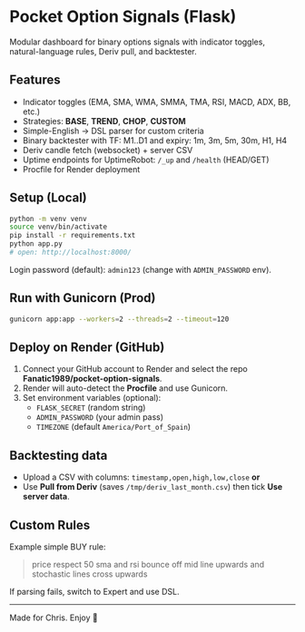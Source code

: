 # Pocket Option Signals (Flask)

Modular dashboard for binary options signals with indicator toggles, natural-language rules, Deriv pull, and backtester.

## Features
- Indicator toggles (EMA, SMA, WMA, SMMA, TMA, RSI, MACD, ADX, BB, etc.)
- Strategies: **BASE**, **TREND**, **CHOP**, **CUSTOM**
- Simple-English → DSL parser for custom criteria
- Binary backtester with TF: M1..D1 and expiry: 1m, 3m, 5m, 30m, H1, H4
- Deriv candle fetch (websocket) + server CSV
- Uptime endpoints for UptimeRobot: `/_up` and `/health` (HEAD/GET)
- Procfile for Render deployment

## Setup (Local)
```bash
python -m venv venv
source venv/bin/activate
pip install -r requirements.txt
python app.py
# open: http://localhost:8000/
```
Login password (default): `admin123` (change with `ADMIN_PASSWORD` env).

## Run with Gunicorn (Prod)
```bash
gunicorn app:app --workers=2 --threads=2 --timeout=120
```

## Deploy on Render (GitHub)
1) Connect your GitHub account to Render and select the repo **Fanatic1989/pocket-option-signals**.
2) Render will auto-detect the **Procfile** and use Gunicorn.
3) Set environment variables (optional):
   - `FLASK_SECRET` (random string)
   - `ADMIN_PASSWORD` (your admin pass)
   - `TIMEZONE` (default `America/Port_of_Spain`)

## Backtesting data
- Upload a CSV with columns: `timestamp,open,high,low,close` **or**
- Use **Pull from Deriv** (saves `/tmp/deriv_last_month.csv`) then tick **Use server data**.

## Custom Rules
Example simple BUY rule:
> price respect 50 sma and rsi bounce off mid line upwards and stochastic lines cross upwards

If parsing fails, switch to Expert and use DSL.

---
Made for Chris. Enjoy 🚀
